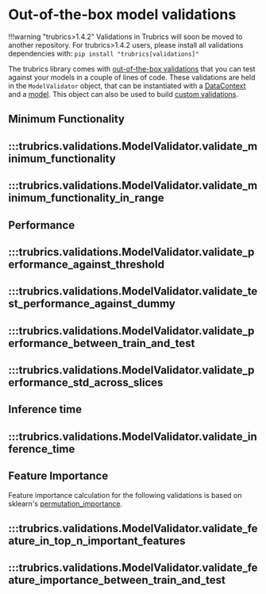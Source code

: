 # Out-of-the-box model validations

!!!warning "trubrics>1.4.2"
    Validations in Trubrics will soon be moved to another repository. For trubrics>1.4.2 users, please install all validations dependencies with:
    ```
    pip install "trubrics[validations]"
    ```

The trubrics library comes with [out-of-the-box validations](validations.md) that you can test against your models in a
couple of lines of code. These validations are held in the `ModelValidator` object, that can be instantiated
with a [DataContext](data_context.md) and a [model](models.md). This object can also be used to build [custom validations](custom_validations.md).

## Minimum Functionality
:::trubrics.validations.ModelValidator.validate_minimum_functionality
----
:::trubrics.validations.ModelValidator.validate_minimum_functionality_in_range
----

## Performance
:::trubrics.validations.ModelValidator.validate_performance_against_threshold
----
:::trubrics.validations.ModelValidator.validate_test_performance_against_dummy
----
:::trubrics.validations.ModelValidator.validate_performance_between_train_and_test
----
:::trubrics.validations.ModelValidator.validate_performance_std_across_slices
----

## Inference time
:::trubrics.validations.ModelValidator.validate_inference_time
----

## Feature Importance
Feature importance calculation for the following validations is based on sklearn's [permutation_importance](https://scikit-learn.org/stable/modules/generated/sklearn.inspection.permutation_importance.html#sklearn.inspection.permutation_importance).

:::trubrics.validations.ModelValidator.validate_feature_in_top_n_important_features
----
:::trubrics.validations.ModelValidator.validate_feature_importance_between_train_and_test
----
